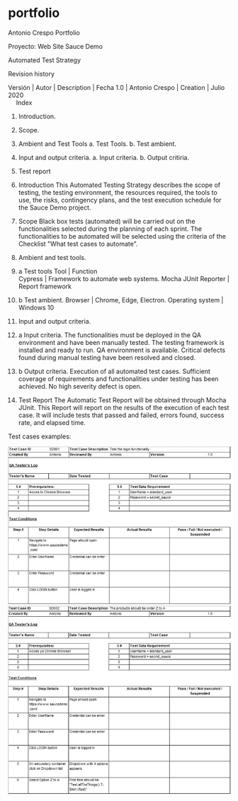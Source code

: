 ﻿# portfolio
Antonio Crespo Portfolio

Proyecto: Web Site Sauce Demo

Automated Test Strategy

Revision history

Versión  |  	Autor   	   |  Description |	   Fecha
  1.0    |   Antonio Crespo	   |   Creation	  |   Julio 2020
<br> 
Index
1.	Introduction.
2.	Scope.
3.	Ambient and Test Tools
    a.	Test Tools.
    b.	Test ambient.
4.	Input and output criteria.
    a.	Input criteria.
    b.	Output critiria.
5.	Test report

1.  Introduction
This Automated Testing Strategy describes the scope of testing, the testing environment, the resources required, the tools to use, the risks, contingency plans, and the test execution schedule for the Sauce Demo project.

2. Scope
Black box tests (automated) will be carried out on the functionalities selected during the planning of each sprint.
The functionalities to be automated will be selected using the criteria of the Checklist "What test cases to automate".

3. Ambient and test tools.

3. a Test tools
    Tool                    |   Function    
Cypress	                    |  Framework to automate web systems.
Mocha JUnit Reporter        |  Report framework

3. b Test ambient.
Browser          | Chrome, Edge, Electron.
Operating system | Windows 10

4. Input and output criteria.

4. a Input criteria.
The functionalities must be deployed in the QA environment and have been manually tested.
The testing framework is installed and ready to run.
QA environment is available.
Critical defects found during manual testing have been resolved and closed.

4. b Output criteria.
Execution of all automated test cases.
Sufficient coverage of requirements and functionalities under testing has been achieved.
No high severity defect is open.

5. Test Report
The Automatic Test Report will be obtained through Mocha JUnit. This Report will report on the results of the execution of each test case. It will include tests that passed and failed, errors found, success rate, and elapsed time.



Test cases examples:

<img src="Images/Test1.png">
<br>
<img src="Images/Test2.png">
